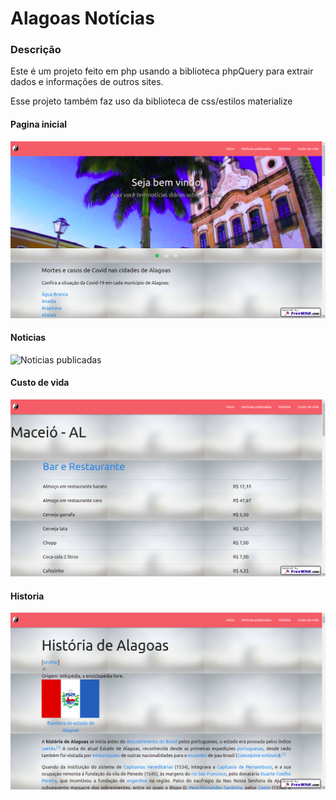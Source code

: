 <h1> Alagoas Notícias</h1>

<h3> Descrição </h3>
<p>
    Este é um projeto feito em php usando a biblioteca phpQuery para extrair 
    dados e informações de outros sites.
</p>
<p>
    Esse projeto também faz uso da biblioteca de css/estilos materialize
</p>

<h4>Pagina inicial</h4>
<img src="./screenshots/Home_page.png" alt="Pagina inicial">

<h4>Noticias</h4>
<img src="./screenshots/noticias_publicadas.png.png" alt="Noticias publicadas">

<h4> Custo de vida </h4>
<img src="./screenshots/custo_de_vida.png" alt="Custo de vida">

<h4>Historia</h4>
<img src="./screenshots/historia_alagoas.png" alt="Historia de Alagoas">
